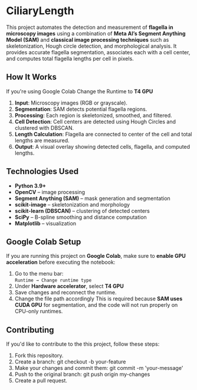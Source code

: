 # CiliaryLength
This project automates the detection and measurement of **flagella in microscopy images** using a combination of **Meta AI’s Segment Anything Model (SAM)** and **classical image processing techniques** such as skeletonization, Hough circle detection, and morphological analysis. It provides accurate flagella segmentation, associates each with a cell center, and computes total flagella lengths per cell in pixels.

## How It Works

If you're using Google Colab Change the Runtime to **T4 GPU**
1. **Input**: Microscopy images (RGB or grayscale).  
2. **Segmentation**: SAM detects potential flagella regions.  
3. **Processing**: Each region is skeletonized, smoothed, and filtered.  
4. **Cell Detection**: Cell centers are detected using Hough Circles and clustered with DBSCAN.  
5. **Length Calculation**: Flagella are connected to center of the cell and total lengths are measured.  
6. **Output**: A visual overlay showing detected cells, flagella, and computed lengths.

## Technologies Used

- **Python 3.9+**
- **OpenCV** – image processing  
- **Segment Anything (SAM)** – mask generation and segmentation  
- **scikit-image** – skeletonization and morphology  
- **scikit-learn (DBSCAN)** – clustering of detected centers  
- **SciPy** – B-spline smoothing and distance computation  
- **Matplotlib** – visualization

## Google Colab Setup

If you are running this project on **Google Colab**, make sure to **enable GPU acceleration** before executing the notebook:

1. Go to the menu bar:  
   `Runtime → Change runtime type`
2. Under **Hardware accelerator**, select **T4 GPU**
3. Save changes and reconnect the runtime.
4. Change the file path accordingly
This is required because **SAM uses CUDA GPU** for segmentation, and the code will not run properly on CPU-only runtimes.

## Contributing
If you'd like to contribute to the this project, follow these steps:

1. Fork this repository.
2. Create a branch: git checkout -b your-feature
3. Make your changes and commit them: git commit -m 'your-message'
4. Push to the original branch: git push origin my-changes
5. Create a pull request.

